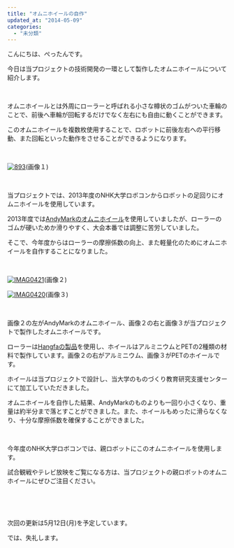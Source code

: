 ```yaml
---
title: "オムニホイールの自作"
updated_at: "2014-05-09"
categories: 
  - "未分類"
---
```


こんにちは、ぺったんです。

今日は当プロジェクトの技術開発の一環として製作したオムニホイールについて紹介します。

 

オムニホイールとは外周にローラーと呼ばれる小さな樽状のゴムがついた車輪のことで、前後へ車輪が回転するだけでなく左右にも自由に動くことができます。

このオムニホイールを複数枚使用することで、ロボットに前後左右への平行移動、また回転といった動作をさせることができるようになります。

 

[![893](images/893-300x168.jpg)](http://technouskit.net/blog/wp-content/uploads/2014/05/893.jpg)(画像１)

 

当プロジェクトでは、2013年度のNHK大学ロボコンからロボットの足回りにオムニホイールを使用しています。

2013年度では[AndyMarkのオムニホイール](http://www.andymark.com/product-p/am-0432.htm)を使用していましたが、ローラーのゴムが硬いためか滑りやすく、大会本番では調整に苦労していました。

そこで、今年度からはローラーの摩擦係数の向上、また軽量化のためにオムニホイールを自作することになりました。

 

[![IMAG0421](images/IMAG0421-300x169.jpg)](http://technouskit.net/blog/wp-content/uploads/2014/05/IMAG0421.jpg)(画像２)

[![IMAG0420](images/IMAG0420-300x169.jpg)](http://technouskit.net/blog/wp-content/uploads/2014/05/IMAG0420.jpg)(画像３)

 

画像２の左がAndyMarkのオムニホイール、画像２の右と画像３が当プロジェクトで製作したオムニホイールです。

ローラーは[Hangfaの製品](http://hangfachina.en.china.cn)を使用し、ホイールはアルミニウムとPETの2種類の材料で製作しています。画像２の右がアルミニウム、画像３がPETのホイールです。

ホイールは当プロジェクトで設計し、当大学のものづくり教育研究支援センターにて加工していただきました。

オムニホイールを自作した結果、AndyMarkのものよりも一回り小さくなり、重量は約半分まで落とすことができました。また、ホイールもめったに滑らなくなり、十分な摩擦係数を確保することができました。

 

今年度のNHK大学ロボコンでは、親ロボットにこのオムニホイールを使用します。

試合観戦やテレビ放映をご覧になる方は、当プロジェクトの親ロボットのオムニホイールにぜひご注目ください。

 

 

次回の更新は5月12日(月)を予定しています。

では、失礼します。
